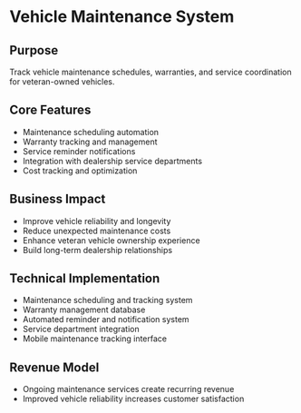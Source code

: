 # Vehicle Maintenance System

## Purpose
Track vehicle maintenance schedules, warranties, and service coordination for veteran-owned vehicles.

## Core Features
- Maintenance scheduling automation
- Warranty tracking and management
- Service reminder notifications
- Integration with dealership service departments
- Cost tracking and optimization

## Business Impact
- Improve vehicle reliability and longevity
- Reduce unexpected maintenance costs
- Enhance veteran vehicle ownership experience
- Build long-term dealership relationships

## Technical Implementation
- Maintenance scheduling and tracking system
- Warranty management database
- Automated reminder and notification system
- Service department integration
- Mobile maintenance tracking interface

## Revenue Model
- Ongoing maintenance services create recurring revenue
- Improved vehicle reliability increases customer satisfaction